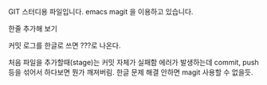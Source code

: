 GIT 스터디용 파일입니다.
emacs magit 을 이용하고 있습니다.

한줄 추가해 보기

커밋 로그를 한글로 쓰면 ???로 나온다.

처음 파일을 추가할때(stage)는 커밋 자체가 실패함
에러가 발생하는데 commit, push 등을 섞어서 하다보면 뭔가 깨져버림.
한글 문제 해결 안하면 magit 사용할 수 없을듯.
